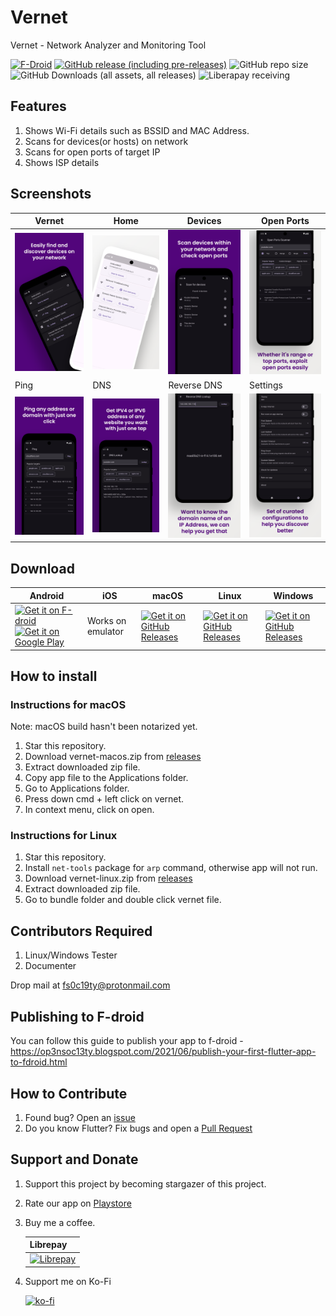 # Vernet

Vernet - Network Analyzer and Monitoring Tool

[![F-Droid](https://img.shields.io/f-droid/v/org.fsociety.vernet)](https://f-droid.org/packages/org.fsociety.vernet)
[![GitHub release (including pre-releases)](https://img.shields.io/github/v/release/git-elliot/vernet?include_prereleases)](https://github.com/git-elliot/vernet/releases/latest)
![GitHub repo size](https://img.shields.io/github/repo-size/git-elliot/vernet)
![GitHub Downloads (all assets, all releases)](https://img.shields.io/github/downloads/osociety/vernet/total)
![Liberapay receiving](https://img.shields.io/liberapay/receives/opensociety)

## Features

1. Shows Wi-Fi details such as BSSID and MAC Address.
2. Scans for devices(or hosts) on network
3. Scans for open ports of target IP
4. Shows ISP details

## Screenshots

|Vernet|Home|Devices|Open Ports|
|-|-|-|-|
|<img src="android/fastlane/metadata/android/en-US/images/phoneScreenshots/1.png" width = "200">|<img src="android/fastlane/metadata/android/en-US/images/phoneScreenshots/2.png" width = "200">|<img src="android/fastlane/metadata/android/en-US/images/phoneScreenshots/3.png" width = "200">|<img src="android/fastlane/metadata/android/en-US/images/phoneScreenshots/6.png" width = "200">|
|Ping|DNS|Reverse DNS|Settings|
|<img src="android/fastlane/metadata/android/en-US/images/phoneScreenshots/5.png" width = "200">|<img src="android/fastlane/metadata/android/en-US/images/phoneScreenshots/7.png" width = "200">|<img src="android/fastlane/metadata/android/en-US/images/phoneScreenshots/8.png" width = "200">|<img src="android/fastlane/metadata/android/en-US/images/phoneScreenshots/4.png" width = "200">|

## Download

|   Android | iOS | macOS | Linux | Windows |
|-----------|-----|-------|-------|---------|
|<a href='https://f-droid.org/packages/org.fsociety.vernet'><img alt='Get it on F-droid' src='https://fdroid.gitlab.io/artwork/badge/get-it-on.png'  width="100" /></a><a href='https://play.google.com/store/apps/details?id=org.fsociety.vernet.store'><img alt='Get it on Google Play' src='https://play.google.com/intl/en_us/badges/static/images/badges/en_badge_web_generic.png'  width="100" /></a>| Works on emulator |<a href='https://github.com/git-elliot/vernet/releases/latest'><img alt='Get it on GitHub Releases' src='https://i.ibb.co/q0mdc4Z/get-it-on-github.png'  width="100" />|<a href='https://github.com/git-elliot/vernet/releases/latest'><img alt='Get it on GitHub Releases' src='https://i.ibb.co/q0mdc4Z/get-it-on-github.png'  width="100" />| <a href='https://github.com/git-elliot/vernet/releases/latest'><img alt='Get it on GitHub Releases' src='https://i.ibb.co/q0mdc4Z/get-it-on-github.png'  width="100" />|

## How to install

### Instructions for macOS

Note: macOS build hasn't been notarized yet.

1. Star this repository.
2. Download vernet-macos.zip from [releases](https://github.com/git-elliot/vernet/releases/latest)
3. Extract downloaded zip file.
4. Copy app file to the Applications folder.
5. Go to Applications folder.
6. Press down cmd + left click on vernet.
7. In context menu, click on open.

### Instructions for Linux

1. Star this repository.
2. Install `net-tools` package for `arp` command, otherwise app will not run.
3. Download vernet-linux.zip from [releases](https://github.com/git-elliot/vernet/releases/latest)
4. Extract downloaded zip file.
5. Go to bundle folder and double click vernet file.

## Contributors Required

1. Linux/Windows Tester
2. Documenter

Drop mail at fs0c19ty@protonmail.com

## Publishing to F-droid
You can follow this guide to publish your app to f-droid - https://op3nsoc13ty.blogspot.com/2021/06/publish-your-first-flutter-app-to-fdroid.html
## How to Contribute

1. Found bug? Open an [issue](https://github.com/git-elliot/vernet/issues)
2. Do you know Flutter? Fix bugs and open a [Pull Request](https://github.com/git-elliot/vernet/pulls)

## Support and Donate

1. Support this project by becoming stargazer of this project.
2. Rate our app on [Playstore](https://play.google.com/store/apps/details?id=org.fsociety.vernet.store)

3. Buy me a coffee.

    | Librepay | 
    |----------|
    |[![Librepay](https://liberapay.com/assets/widgets/donate.svg)](https://liberapay.com/OpenSociety/donate)

4. Support me on Ko-Fi

    [![ko-fi](https://ko-fi.com/img/githubbutton_sm.svg)](https://ko-fi.com/fs0c13ty)

